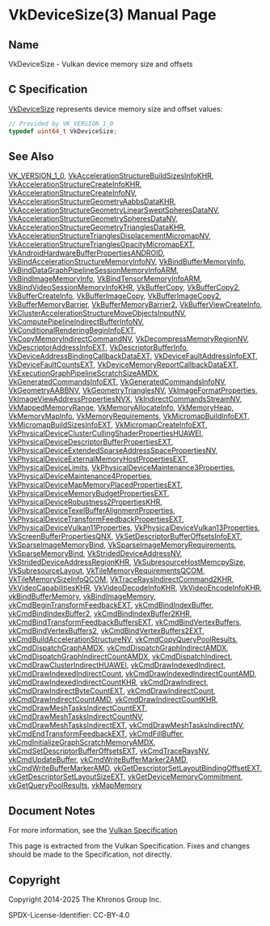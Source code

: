 # VkDeviceSize(3) Manual Page

## Name

VkDeviceSize - Vulkan device memory size and offsets



## [](#_c_specification)C Specification

[VkDeviceSize](https://registry.khronos.org/vulkan/specs/latest/man/html/VkDeviceSize.html) represents device memory size and offset values:

```c++
// Provided by VK_VERSION_1_0
typedef uint64_t VkDeviceSize;
```

## [](#_see_also)See Also

[VK\_VERSION\_1\_0](https://registry.khronos.org/vulkan/specs/latest/man/html/VK_VERSION_1_0.html), [VkAccelerationStructureBuildSizesInfoKHR](https://registry.khronos.org/vulkan/specs/latest/man/html/VkAccelerationStructureBuildSizesInfoKHR.html), [VkAccelerationStructureCreateInfoKHR](https://registry.khronos.org/vulkan/specs/latest/man/html/VkAccelerationStructureCreateInfoKHR.html), [VkAccelerationStructureCreateInfoNV](https://registry.khronos.org/vulkan/specs/latest/man/html/VkAccelerationStructureCreateInfoNV.html), [VkAccelerationStructureGeometryAabbsDataKHR](https://registry.khronos.org/vulkan/specs/latest/man/html/VkAccelerationStructureGeometryAabbsDataKHR.html), [VkAccelerationStructureGeometryLinearSweptSpheresDataNV](https://registry.khronos.org/vulkan/specs/latest/man/html/VkAccelerationStructureGeometryLinearSweptSpheresDataNV.html), [VkAccelerationStructureGeometrySpheresDataNV](https://registry.khronos.org/vulkan/specs/latest/man/html/VkAccelerationStructureGeometrySpheresDataNV.html), [VkAccelerationStructureGeometryTrianglesDataKHR](https://registry.khronos.org/vulkan/specs/latest/man/html/VkAccelerationStructureGeometryTrianglesDataKHR.html), [VkAccelerationStructureTrianglesDisplacementMicromapNV](https://registry.khronos.org/vulkan/specs/latest/man/html/VkAccelerationStructureTrianglesDisplacementMicromapNV.html), [VkAccelerationStructureTrianglesOpacityMicromapEXT](https://registry.khronos.org/vulkan/specs/latest/man/html/VkAccelerationStructureTrianglesOpacityMicromapEXT.html), [VkAndroidHardwareBufferPropertiesANDROID](https://registry.khronos.org/vulkan/specs/latest/man/html/VkAndroidHardwareBufferPropertiesANDROID.html), [VkBindAccelerationStructureMemoryInfoNV](https://registry.khronos.org/vulkan/specs/latest/man/html/VkBindAccelerationStructureMemoryInfoNV.html), [VkBindBufferMemoryInfo](https://registry.khronos.org/vulkan/specs/latest/man/html/VkBindBufferMemoryInfo.html), [VkBindDataGraphPipelineSessionMemoryInfoARM](https://registry.khronos.org/vulkan/specs/latest/man/html/VkBindDataGraphPipelineSessionMemoryInfoARM.html), [VkBindImageMemoryInfo](https://registry.khronos.org/vulkan/specs/latest/man/html/VkBindImageMemoryInfo.html), [VkBindTensorMemoryInfoARM](https://registry.khronos.org/vulkan/specs/latest/man/html/VkBindTensorMemoryInfoARM.html), [VkBindVideoSessionMemoryInfoKHR](https://registry.khronos.org/vulkan/specs/latest/man/html/VkBindVideoSessionMemoryInfoKHR.html), [VkBufferCopy](https://registry.khronos.org/vulkan/specs/latest/man/html/VkBufferCopy.html), [VkBufferCopy2](https://registry.khronos.org/vulkan/specs/latest/man/html/VkBufferCopy2.html), [VkBufferCreateInfo](https://registry.khronos.org/vulkan/specs/latest/man/html/VkBufferCreateInfo.html), [VkBufferImageCopy](https://registry.khronos.org/vulkan/specs/latest/man/html/VkBufferImageCopy.html), [VkBufferImageCopy2](https://registry.khronos.org/vulkan/specs/latest/man/html/VkBufferImageCopy2.html), [VkBufferMemoryBarrier](https://registry.khronos.org/vulkan/specs/latest/man/html/VkBufferMemoryBarrier.html), [VkBufferMemoryBarrier2](https://registry.khronos.org/vulkan/specs/latest/man/html/VkBufferMemoryBarrier2.html), [VkBufferViewCreateInfo](https://registry.khronos.org/vulkan/specs/latest/man/html/VkBufferViewCreateInfo.html), [VkClusterAccelerationStructureMoveObjectsInputNV](https://registry.khronos.org/vulkan/specs/latest/man/html/VkClusterAccelerationStructureMoveObjectsInputNV.html), [VkComputePipelineIndirectBufferInfoNV](https://registry.khronos.org/vulkan/specs/latest/man/html/VkComputePipelineIndirectBufferInfoNV.html), [VkConditionalRenderingBeginInfoEXT](https://registry.khronos.org/vulkan/specs/latest/man/html/VkConditionalRenderingBeginInfoEXT.html), [VkCopyMemoryIndirectCommandNV](https://registry.khronos.org/vulkan/specs/latest/man/html/VkCopyMemoryIndirectCommandNV.html), [VkDecompressMemoryRegionNV](https://registry.khronos.org/vulkan/specs/latest/man/html/VkDecompressMemoryRegionNV.html), [VkDescriptorAddressInfoEXT](https://registry.khronos.org/vulkan/specs/latest/man/html/VkDescriptorAddressInfoEXT.html), [VkDescriptorBufferInfo](https://registry.khronos.org/vulkan/specs/latest/man/html/VkDescriptorBufferInfo.html), [VkDeviceAddressBindingCallbackDataEXT](https://registry.khronos.org/vulkan/specs/latest/man/html/VkDeviceAddressBindingCallbackDataEXT.html), [VkDeviceFaultAddressInfoEXT](https://registry.khronos.org/vulkan/specs/latest/man/html/VkDeviceFaultAddressInfoEXT.html), [VkDeviceFaultCountsEXT](https://registry.khronos.org/vulkan/specs/latest/man/html/VkDeviceFaultCountsEXT.html), [VkDeviceMemoryReportCallbackDataEXT](https://registry.khronos.org/vulkan/specs/latest/man/html/VkDeviceMemoryReportCallbackDataEXT.html), [VkExecutionGraphPipelineScratchSizeAMDX](https://registry.khronos.org/vulkan/specs/latest/man/html/VkExecutionGraphPipelineScratchSizeAMDX.html), [VkGeneratedCommandsInfoEXT](https://registry.khronos.org/vulkan/specs/latest/man/html/VkGeneratedCommandsInfoEXT.html), [VkGeneratedCommandsInfoNV](https://registry.khronos.org/vulkan/specs/latest/man/html/VkGeneratedCommandsInfoNV.html), [VkGeometryAABBNV](https://registry.khronos.org/vulkan/specs/latest/man/html/VkGeometryAABBNV.html), [VkGeometryTrianglesNV](https://registry.khronos.org/vulkan/specs/latest/man/html/VkGeometryTrianglesNV.html), [VkImageFormatProperties](https://registry.khronos.org/vulkan/specs/latest/man/html/VkImageFormatProperties.html), [VkImageViewAddressPropertiesNVX](https://registry.khronos.org/vulkan/specs/latest/man/html/VkImageViewAddressPropertiesNVX.html), [VkIndirectCommandsStreamNV](https://registry.khronos.org/vulkan/specs/latest/man/html/VkIndirectCommandsStreamNV.html), [VkMappedMemoryRange](https://registry.khronos.org/vulkan/specs/latest/man/html/VkMappedMemoryRange.html), [VkMemoryAllocateInfo](https://registry.khronos.org/vulkan/specs/latest/man/html/VkMemoryAllocateInfo.html), [VkMemoryHeap](https://registry.khronos.org/vulkan/specs/latest/man/html/VkMemoryHeap.html), [VkMemoryMapInfo](https://registry.khronos.org/vulkan/specs/latest/man/html/VkMemoryMapInfo.html), [VkMemoryRequirements](https://registry.khronos.org/vulkan/specs/latest/man/html/VkMemoryRequirements.html), [VkMicromapBuildInfoEXT](https://registry.khronos.org/vulkan/specs/latest/man/html/VkMicromapBuildInfoEXT.html), [VkMicromapBuildSizesInfoEXT](https://registry.khronos.org/vulkan/specs/latest/man/html/VkMicromapBuildSizesInfoEXT.html), [VkMicromapCreateInfoEXT](https://registry.khronos.org/vulkan/specs/latest/man/html/VkMicromapCreateInfoEXT.html), [VkPhysicalDeviceClusterCullingShaderPropertiesHUAWEI](https://registry.khronos.org/vulkan/specs/latest/man/html/VkPhysicalDeviceClusterCullingShaderPropertiesHUAWEI.html), [VkPhysicalDeviceDescriptorBufferPropertiesEXT](https://registry.khronos.org/vulkan/specs/latest/man/html/VkPhysicalDeviceDescriptorBufferPropertiesEXT.html), [VkPhysicalDeviceExtendedSparseAddressSpacePropertiesNV](https://registry.khronos.org/vulkan/specs/latest/man/html/VkPhysicalDeviceExtendedSparseAddressSpacePropertiesNV.html), [VkPhysicalDeviceExternalMemoryHostPropertiesEXT](https://registry.khronos.org/vulkan/specs/latest/man/html/VkPhysicalDeviceExternalMemoryHostPropertiesEXT.html), [VkPhysicalDeviceLimits](https://registry.khronos.org/vulkan/specs/latest/man/html/VkPhysicalDeviceLimits.html), [VkPhysicalDeviceMaintenance3Properties](https://registry.khronos.org/vulkan/specs/latest/man/html/VkPhysicalDeviceMaintenance3Properties.html), [VkPhysicalDeviceMaintenance4Properties](https://registry.khronos.org/vulkan/specs/latest/man/html/VkPhysicalDeviceMaintenance4Properties.html), [VkPhysicalDeviceMapMemoryPlacedPropertiesEXT](https://registry.khronos.org/vulkan/specs/latest/man/html/VkPhysicalDeviceMapMemoryPlacedPropertiesEXT.html), [VkPhysicalDeviceMemoryBudgetPropertiesEXT](https://registry.khronos.org/vulkan/specs/latest/man/html/VkPhysicalDeviceMemoryBudgetPropertiesEXT.html), [VkPhysicalDeviceRobustness2PropertiesKHR](https://registry.khronos.org/vulkan/specs/latest/man/html/VkPhysicalDeviceRobustness2PropertiesKHR.html), [VkPhysicalDeviceTexelBufferAlignmentProperties](https://registry.khronos.org/vulkan/specs/latest/man/html/VkPhysicalDeviceTexelBufferAlignmentProperties.html), [VkPhysicalDeviceTransformFeedbackPropertiesEXT](https://registry.khronos.org/vulkan/specs/latest/man/html/VkPhysicalDeviceTransformFeedbackPropertiesEXT.html), [VkPhysicalDeviceVulkan11Properties](https://registry.khronos.org/vulkan/specs/latest/man/html/VkPhysicalDeviceVulkan11Properties.html), [VkPhysicalDeviceVulkan13Properties](https://registry.khronos.org/vulkan/specs/latest/man/html/VkPhysicalDeviceVulkan13Properties.html), [VkScreenBufferPropertiesQNX](https://registry.khronos.org/vulkan/specs/latest/man/html/VkScreenBufferPropertiesQNX.html), [VkSetDescriptorBufferOffsetsInfoEXT](https://registry.khronos.org/vulkan/specs/latest/man/html/VkSetDescriptorBufferOffsetsInfoEXT.html), [VkSparseImageMemoryBind](https://registry.khronos.org/vulkan/specs/latest/man/html/VkSparseImageMemoryBind.html), [VkSparseImageMemoryRequirements](https://registry.khronos.org/vulkan/specs/latest/man/html/VkSparseImageMemoryRequirements.html), [VkSparseMemoryBind](https://registry.khronos.org/vulkan/specs/latest/man/html/VkSparseMemoryBind.html), [VkStridedDeviceAddressNV](https://registry.khronos.org/vulkan/specs/latest/man/html/VkStridedDeviceAddressNV.html), [VkStridedDeviceAddressRegionKHR](https://registry.khronos.org/vulkan/specs/latest/man/html/VkStridedDeviceAddressRegionKHR.html), [VkSubresourceHostMemcpySize](https://registry.khronos.org/vulkan/specs/latest/man/html/VkSubresourceHostMemcpySize.html), [VkSubresourceLayout](https://registry.khronos.org/vulkan/specs/latest/man/html/VkSubresourceLayout.html), [VkTileMemoryRequirementsQCOM](https://registry.khronos.org/vulkan/specs/latest/man/html/VkTileMemoryRequirementsQCOM.html), [VkTileMemorySizeInfoQCOM](https://registry.khronos.org/vulkan/specs/latest/man/html/VkTileMemorySizeInfoQCOM.html), [VkTraceRaysIndirectCommand2KHR](https://registry.khronos.org/vulkan/specs/latest/man/html/VkTraceRaysIndirectCommand2KHR.html), [VkVideoCapabilitiesKHR](https://registry.khronos.org/vulkan/specs/latest/man/html/VkVideoCapabilitiesKHR.html), [VkVideoDecodeInfoKHR](https://registry.khronos.org/vulkan/specs/latest/man/html/VkVideoDecodeInfoKHR.html), [VkVideoEncodeInfoKHR](https://registry.khronos.org/vulkan/specs/latest/man/html/VkVideoEncodeInfoKHR.html), [vkBindBufferMemory](https://registry.khronos.org/vulkan/specs/latest/man/html/vkBindBufferMemory.html), [vkBindImageMemory](https://registry.khronos.org/vulkan/specs/latest/man/html/vkBindImageMemory.html), [vkCmdBeginTransformFeedbackEXT](https://registry.khronos.org/vulkan/specs/latest/man/html/vkCmdBeginTransformFeedbackEXT.html), [vkCmdBindIndexBuffer](https://registry.khronos.org/vulkan/specs/latest/man/html/vkCmdBindIndexBuffer.html), [vkCmdBindIndexBuffer2](https://registry.khronos.org/vulkan/specs/latest/man/html/vkCmdBindIndexBuffer2.html), [vkCmdBindIndexBuffer2KHR](https://registry.khronos.org/vulkan/specs/latest/man/html/vkCmdBindIndexBuffer2KHR.html), [vkCmdBindTransformFeedbackBuffersEXT](https://registry.khronos.org/vulkan/specs/latest/man/html/vkCmdBindTransformFeedbackBuffersEXT.html), [vkCmdBindVertexBuffers](https://registry.khronos.org/vulkan/specs/latest/man/html/vkCmdBindVertexBuffers.html), [vkCmdBindVertexBuffers2](https://registry.khronos.org/vulkan/specs/latest/man/html/vkCmdBindVertexBuffers2.html), [vkCmdBindVertexBuffers2EXT](https://registry.khronos.org/vulkan/specs/latest/man/html/vkCmdBindVertexBuffers2EXT.html), [vkCmdBuildAccelerationStructureNV](https://registry.khronos.org/vulkan/specs/latest/man/html/vkCmdBuildAccelerationStructureNV.html), [vkCmdCopyQueryPoolResults](https://registry.khronos.org/vulkan/specs/latest/man/html/vkCmdCopyQueryPoolResults.html), [vkCmdDispatchGraphAMDX](https://registry.khronos.org/vulkan/specs/latest/man/html/vkCmdDispatchGraphAMDX.html), [vkCmdDispatchGraphIndirectAMDX](https://registry.khronos.org/vulkan/specs/latest/man/html/vkCmdDispatchGraphIndirectAMDX.html), [vkCmdDispatchGraphIndirectCountAMDX](https://registry.khronos.org/vulkan/specs/latest/man/html/vkCmdDispatchGraphIndirectCountAMDX.html), [vkCmdDispatchIndirect](https://registry.khronos.org/vulkan/specs/latest/man/html/vkCmdDispatchIndirect.html), [vkCmdDrawClusterIndirectHUAWEI](https://registry.khronos.org/vulkan/specs/latest/man/html/vkCmdDrawClusterIndirectHUAWEI.html), [vkCmdDrawIndexedIndirect](https://registry.khronos.org/vulkan/specs/latest/man/html/vkCmdDrawIndexedIndirect.html), [vkCmdDrawIndexedIndirectCount](https://registry.khronos.org/vulkan/specs/latest/man/html/vkCmdDrawIndexedIndirectCount.html), [vkCmdDrawIndexedIndirectCountAMD](https://registry.khronos.org/vulkan/specs/latest/man/html/vkCmdDrawIndexedIndirectCountAMD.html), [vkCmdDrawIndexedIndirectCountKHR](https://registry.khronos.org/vulkan/specs/latest/man/html/vkCmdDrawIndexedIndirectCountKHR.html), [vkCmdDrawIndirect](https://registry.khronos.org/vulkan/specs/latest/man/html/vkCmdDrawIndirect.html), [vkCmdDrawIndirectByteCountEXT](https://registry.khronos.org/vulkan/specs/latest/man/html/vkCmdDrawIndirectByteCountEXT.html), [vkCmdDrawIndirectCount](https://registry.khronos.org/vulkan/specs/latest/man/html/vkCmdDrawIndirectCount.html), [vkCmdDrawIndirectCountAMD](https://registry.khronos.org/vulkan/specs/latest/man/html/vkCmdDrawIndirectCountAMD.html), [vkCmdDrawIndirectCountKHR](https://registry.khronos.org/vulkan/specs/latest/man/html/vkCmdDrawIndirectCountKHR.html), [vkCmdDrawMeshTasksIndirectCountEXT](https://registry.khronos.org/vulkan/specs/latest/man/html/vkCmdDrawMeshTasksIndirectCountEXT.html), [vkCmdDrawMeshTasksIndirectCountNV](https://registry.khronos.org/vulkan/specs/latest/man/html/vkCmdDrawMeshTasksIndirectCountNV.html), [vkCmdDrawMeshTasksIndirectEXT](https://registry.khronos.org/vulkan/specs/latest/man/html/vkCmdDrawMeshTasksIndirectEXT.html), [vkCmdDrawMeshTasksIndirectNV](https://registry.khronos.org/vulkan/specs/latest/man/html/vkCmdDrawMeshTasksIndirectNV.html), [vkCmdEndTransformFeedbackEXT](https://registry.khronos.org/vulkan/specs/latest/man/html/vkCmdEndTransformFeedbackEXT.html), [vkCmdFillBuffer](https://registry.khronos.org/vulkan/specs/latest/man/html/vkCmdFillBuffer.html), [vkCmdInitializeGraphScratchMemoryAMDX](https://registry.khronos.org/vulkan/specs/latest/man/html/vkCmdInitializeGraphScratchMemoryAMDX.html), [vkCmdSetDescriptorBufferOffsetsEXT](https://registry.khronos.org/vulkan/specs/latest/man/html/vkCmdSetDescriptorBufferOffsetsEXT.html), [vkCmdTraceRaysNV](https://registry.khronos.org/vulkan/specs/latest/man/html/vkCmdTraceRaysNV.html), [vkCmdUpdateBuffer](https://registry.khronos.org/vulkan/specs/latest/man/html/vkCmdUpdateBuffer.html), [vkCmdWriteBufferMarker2AMD](https://registry.khronos.org/vulkan/specs/latest/man/html/vkCmdWriteBufferMarker2AMD.html), [vkCmdWriteBufferMarkerAMD](https://registry.khronos.org/vulkan/specs/latest/man/html/vkCmdWriteBufferMarkerAMD.html), [vkGetDescriptorSetLayoutBindingOffsetEXT](https://registry.khronos.org/vulkan/specs/latest/man/html/vkGetDescriptorSetLayoutBindingOffsetEXT.html), [vkGetDescriptorSetLayoutSizeEXT](https://registry.khronos.org/vulkan/specs/latest/man/html/vkGetDescriptorSetLayoutSizeEXT.html), [vkGetDeviceMemoryCommitment](https://registry.khronos.org/vulkan/specs/latest/man/html/vkGetDeviceMemoryCommitment.html), [vkGetQueryPoolResults](https://registry.khronos.org/vulkan/specs/latest/man/html/vkGetQueryPoolResults.html), [vkMapMemory](https://registry.khronos.org/vulkan/specs/latest/man/html/vkMapMemory.html)

## [](#_document_notes)Document Notes

For more information, see the [Vulkan Specification](https://registry.khronos.org/vulkan/specs/latest/html/vkspec.html#VkDeviceSize)

This page is extracted from the Vulkan Specification. Fixes and changes should be made to the Specification, not directly.

## [](#_copyright)Copyright

Copyright 2014-2025 The Khronos Group Inc.

SPDX-License-Identifier: CC-BY-4.0